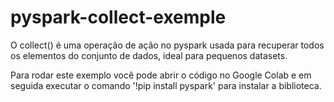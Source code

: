 # pyspark-collect-exemple

O collect() é uma operação de ação no pyspark usada para recuperar todos os elementos do conjunto de dados, ideal para pequenos datasets.

Para rodar este exemplo você pode abrir o código no Google Colab e em seguida executar o comando '!pip install pyspark' para instalar a biblioteca.
